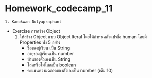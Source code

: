 # Homework_codecamp_11
    1. Kanokwan Dulyapraphant
- Exercise การสร้าง Object
    1. ให้สร้าง Object แบบ Object Iteral โดยให้กำหนดตัวแปรชื่อ human โดยมี Properties ทั้ง 5 อย่าง
        - ชื่อของผู้เรียน เป็น String
        - อายุของผู้เรียนเป็น number
        - บ้านของตัวเองเป็น String
        - โสดหรือไม่โสดเป็น boolean
        - คะแนนความฉลาดของตัวเองเป็น number (เต็ม 10)